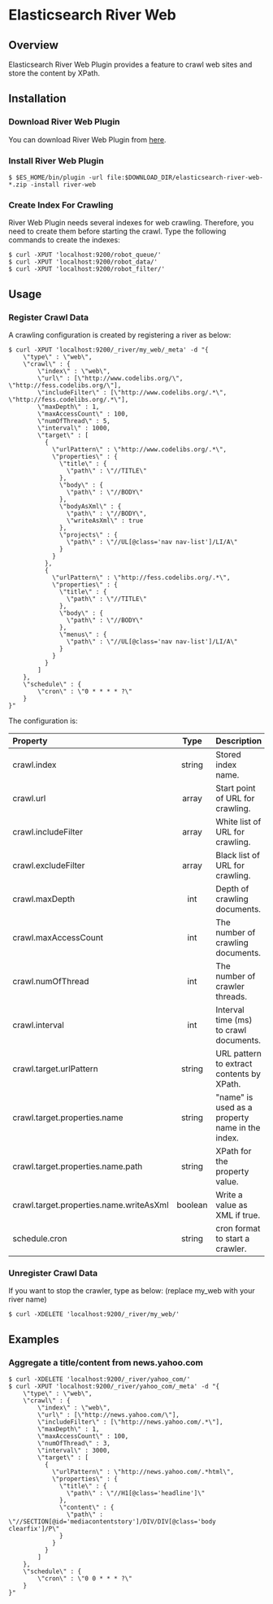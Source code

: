 Elasticsearch River Web
=======================

## Overview

Elasticsearch River Web Plugin provides a feature to crawl web sites and store the content by XPath.

## Installation

### Download River Web Plugin


You can download River Web Plugin from [here](http://maven.codelibs.org/org/codelibs/elasticsearch-river-web/).

### Install River Web Plugin

    $ $ES_HOME/bin/plugin -url file:$DOWNLOAD_DIR/elasticsearch-river-web-*.zip -install river-web

### Create Index For Crawling

River Web Plugin needs several indexes for web crawling.
Therefore, you need to create them before starting the crawl.
Type the following commands to create the indexes:

    $ curl -XPUT 'localhost:9200/robot_queue/'
    $ curl -XPUT 'localhost:9200/robot_data/'
    $ curl -XPUT 'localhost:9200/robot_filter/'

## Usage

### Register Crawl Data

A crawling configuration is created by registering a river as below:

    $ curl -XPUT 'localhost:9200/_river/my_web/_meta' -d "{
        \"type\" : \"web\",
        \"crawl\" : {
            \"index\" : \"web\",
            \"url\" : [\"http://www.codelibs.org/\", \"http://fess.codelibs.org/\"],
            \"includeFilter\" : [\"http://www.codelibs.org/.*\", \"http://fess.codelibs.org/.*\"],
            \"maxDepth\" : 1,
            \"maxAccessCount\" : 100,
            \"numOfThread\" : 5,
            \"interval\" : 1000,
            \"target\" : [
              {
                \"urlPattern\" : \"http://www.codelibs.org/.*\",
                \"properties\" : {
                  \"title\" : {
                    \"path\" : \"//TITLE\"
                  },
                  \"body\" : {
                    \"path\" : \"//BODY\"
                  },
                  \"bodyAsXml\" : {
                    \"path\" : \"//BODY\",
                    \"writeAsXml\" : true
                  },
                  \"projects\" : {
                    \"path\" : \"//UL[@class='nav nav-list']/LI/A\"
                  }
                }
              },
              {
                \"urlPattern\" : \"http://fess.codelibs.org/.*\",
                \"properties\" : {
                  \"title\" : {
                    \"path\" : \"//TITLE\"
                  },
                  \"body\" : {
                    \"path\" : \"//BODY\"
                  },
                  \"menus\" : {
                    \"path\" : \"//UL[@class='nav nav-list']/LI/A\"
                  }
                }
              }
            ]
        },
        \"schedule\" : {
            \"cron\" : \"0 * * * * ?\"
        }
    }"

The configuration is:

| Property                                | Type    | Description                                     |
|:----------------------------------------|:-------:|:------------------------------------------------|
| crawl.index                             | string  | Stored index name.                              |
| crawl.url                               | array   | Start point of URL for crawling.                |
| crawl.includeFilter                     | array   | White list of URL for crawling.                 |
| crawl.excludeFilter                     | array   | Black list of URL for crawling.                 |
| crawl.maxDepth                          | int     | Depth of crawling documents.                    |
| crawl.maxAccessCount                    | int     | The number of crawling documents.               |
| crawl.numOfThread                       | int     | The number of crawler threads.                  |
| crawl.interval                          | int     | Interval time (ms) to crawl documents.          |
| crawl.target.urlPattern                 | string  | URL pattern to extract contents by XPath.       |
| crawl.target.properties.name            | string  | "name" is used as a property name in the index. |
| crawl.target.properties.name.path       | string  | XPath for the property value.                   |
| crawl.target.properties.name.writeAsXml | boolean | Write a value as XML if true.                   |
| schedule.cron                           | string  | cron format to start a crawler.                 |


### Unregister Crawl Data

If you want to stop the crawler, type as below: (replace my\_web with your river name)

    $ curl -XDELETE 'localhost:9200/_river/my_web/'

## Examples

### Aggregate a title/content from news.yahoo.com

    $ curl -XDELETE 'localhost:9200/_river/yahoo_com/'
    $ curl -XPUT 'localhost:9200/_river/yahoo_com/_meta' -d "{
        \"type\" : \"web\",
        \"crawl\" : {
            \"index\" : \"web\",
            \"url\" : [\"http://news.yahoo.com/\"],
            \"includeFilter\" : [\"http://news.yahoo.com/.*\"],
            \"maxDepth\" : 1,
            \"maxAccessCount\" : 100,
            \"numOfThread\" : 3,
            \"interval\" : 3000,
            \"target\" : [
              {
                \"urlPattern\" : \"http://news.yahoo.com/.*html\",
                \"properties\" : {
                  \"title\" : {
                    \"path\" : \"//H1[@class='headline']\"
                  },
                  \"content\" : {
                    \"path\" : \"//SECTION[@id='mediacontentstory']/DIV/DIV[@class='body clearfix']/P\"
                  }
                }
              }
            ]
        },
        \"schedule\" : {
            \"cron\" : \"0 0 * * * ?\"
        }
    }"



